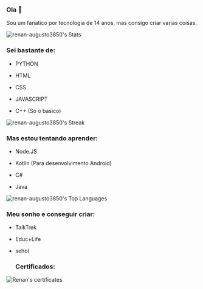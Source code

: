 ### Ola 👋
Sou um fanatico por tecnologia de 14 anos, mas consigo
criar varias coisas.

![renan-augusto3850's Stats](https://github-readme-stats.vercel.app/api?username=renan-augusto3850&theme=tokyonight&show_icons=true&hide_border=true&count_private=true)


### Sei bastante de:

* PYTHON

* HTML

* CSS

* JAVASCRIPT

* C++ (Só o basico)

![renan-augusto3850's Streak](https://github-readme-streak-stats.herokuapp.com/?user=renan-augusto3850&theme=tokyonight&hide_border=true)

### Mas estou tentando aprender:

* Node.JS

* Kotlin (Para desenvolvimento Android)

* C#

* Java

![renan-augusto3850's Top Languages](https://github-readme-stats.vercel.app/api/top-langs/?username=renan-augusto3850&theme=tokyonight&show_icons=true&hide_border=true&layout=compact)

  ### Meu sonho e conseguir criar:

* TalkTrek

* Educ+Life

* sehol

   ### Certificados:

![Renan's certificates](https://lh3.googleusercontent.com/pw/AP1GczN5tf6e7K-vl8kKnRo2k5CqNjOuqGOO-aKE-2Dhmg1Jje0pKUWP-RqQIm59_D1HJcoJ42ATUObS3NWZxSVmpsTegLlC3RPFaVXzNAGtIZkfiVNAbqWEa9g7vnYaNt_JfZ-Nafca68SVDU_PofRzmrInSm-7gr27TIUnoGPrEyhieM0sadqasCf1QFq-ORB0BqIxLsh8Z8dLh9tuHwrF96he_plkgreMDC536ktkkls4eBACpBppkMj_Ntc-nJH9IW9K_r1Smnw9C2txshXjnND7hSP_85riCZ5kwFOokU87hmTzQrl6pmxIvrfgCDc5mrKGGVe8LjujWUz6b4wQZIp6fwn7YYEl3rRolrBRvhB6CEFFBhiGgEPs3dkmNF4eFe5fwUqdUDfmGgm5kkg4Z51UnFu0JTYMiGzqik0cP5GNpPQvLtyGR7v2wJkg6ADposI3RMUYNoQtYG3sfEGWnQzyo48ooYiHQLdn0jvDJnjxxxqInKj9ZC9mYerOJl01iGK3EaVprXzrakQlNX0vtbWKy2S1viCHtrU4wI5jaiprDTMHF3Y-yUIHfgVWsuxFH1fywyrGc_dTtImZSVKdQJhcVC6a6b60GlRwLt-kNaslZ0f-aXXfDBqkA8Z18eloPhFqETqjALQoDEFlpZSG8CQ6x0qfBWTKWqdEUVruzW0-Tffly96CArXfSJRjEr_zcShdKVtC4vOkIQ6P9v-YbeYRZTMmnpVyPpL4rRjM3rxfIe0elm_wfTqrQPx6SGuf_FPjJBau8kCQKJ16zfO-tbLBL7bOJqzopYgf_nMnOIo-KICfmtdu3I-C-IV_Fe_h0oZM2PU-PyLuSr62m6nwtepcA7y8eGNMfvHuLETygkCHhWqQzMG5c2H5jkJGUNmM6g3z3f4_MceK5AU8rgHynQNQ8SWTPdB4pvAbJZHZ4ctWioG5YyngQP836dw=w721-h721-s-no-gm?authuser=0)